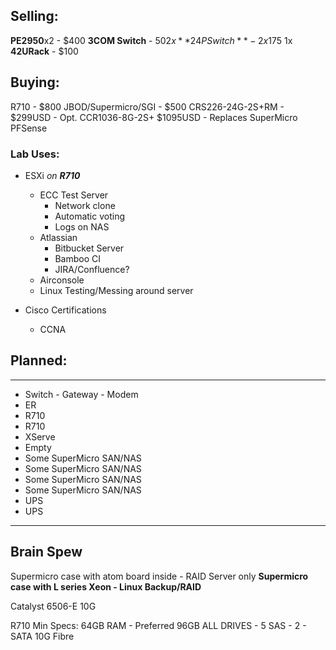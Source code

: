 ## Selling:
**PE2950**x2 - $400
**3COM Switch** - $50
2x **24PSwitch** - 2x$175
1x **42URack** - $100

## Buying: 
R710 - $800
JBOD/Supermicro/SGI - $500
CRS226-24G-2S+RM - $299USD - Opt.
CCR1036-8G-2S+ $1095USD - Replaces SuperMicro PFSense

### Lab Uses: 
- ESXi _on **R710**_
    - ECC Test Server
        - Network clone
        - Automatic voting
        - Logs on NAS
    - Atlassian 
        - Bitbucket Server
        - Bamboo CI
        - JIRA/Confluence?
    - Airconsole
    - Linux Testing/Messing around server

- Cisco Certifications
    - CCNA


## Planned:
---
- Switch - Gateway - Modem
- ER
- R710
- R710
- XServe
- Empty
- Some SuperMicro SAN/NAS
- Some SuperMicro SAN/NAS
- Some SuperMicro SAN/NAS
- Some SuperMicro SAN/NAS
- UPS
- UPS
---

## Brain Spew

Supermicro case with atom board inside - RAID Server only
**Supermicro case with L series Xeon - Linux Backup/RAID**

Catalyst 6506-E
10G

R710 Min Specs:
64GB RAM - Preferred 96GB
ALL DRIVES - 5 SAS - 2 - SATA
10G Fibre
